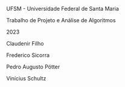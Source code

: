 UFSM - Universidade Federal de Santa Maria

Trabalho de Projeto e Análise de Algoritmos

2023

Claudenir Filho

Frederico Sicorra

Pedro Augusto Pötter

Vinícius Schultz
